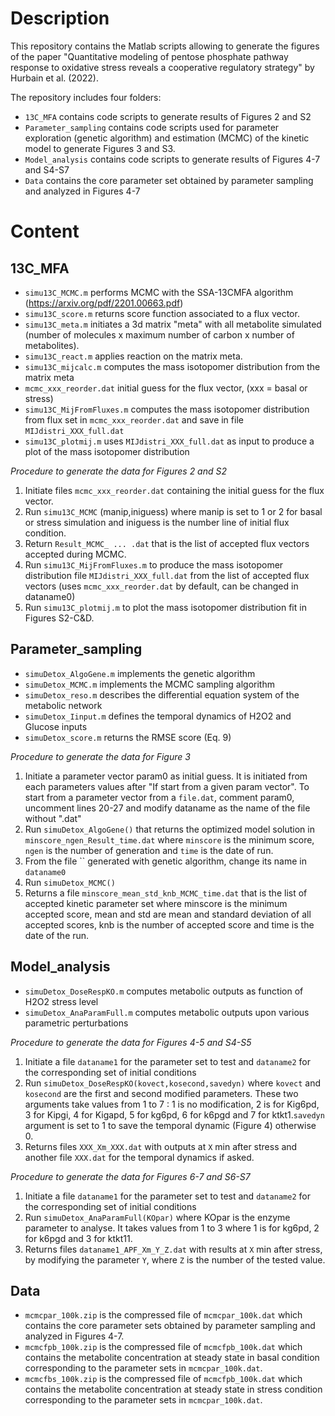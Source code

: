 # Description
This repository contains the Matlab scripts allowing to generate the figures of the paper "Quantitative modeling of pentose phosphate pathway response to oxidative stress reveals a cooperative regulatory strategy" by Hurbain et al. (2022).

The repository includes four folders:
- `13C_MFA` contains code scripts to generate results of Figures 2 and S2
- `Parameter_sampling` contains code scripts used for parameter exploration (genetic algorithm) and estimation (MCMC) of the kinetic model to generate Figures 3 and S3.
- `Model_analysis` contains code scripts to generate results of Figures 4-7 and S4-S7
- `Data` contains the core parameter set obtained by parameter sampling and analyzed in Figures 4-7
# Content
## 13C_MFA
- `simu13C_MCMC.m` performs MCMC with the SSA-13CMFA algorithm (https://arxiv.org/pdf/2201.00663.pdf)
- `simu13C_score.m` returns score function associated to a flux vector. 
- `simu13C_meta.m` initiates a 3d matrix "meta" with all metabolite simulated (number of molecules x maximum number of carbon x number of metabolites). 
- `simu13C_react.m` applies reaction on the matrix meta. 
- `simu13C_mijcalc.m` computes the mass isotopomer distribution from the matrix meta
- `mcmc_xxx_reorder.dat` initial guess for the flux vector, (xxx = basal or stress)
- `simu13C_MijFromFluxes.m` computes the mass isotopomer distribution from flux set in `mcmc_xxx_reorder.dat` and save in file `MIJdistri_XXX_full.dat`
- `simu13C_plotmij.m` uses `MIJdistri_XXX_full.dat` as input to produce a plot of the mass isotopomer distribution

*Procedure to generate the data for Figures 2 and S2*
1) Initiate files `mcmc_xxx_reorder.dat` containing the initial guess for the flux vector.
2) Run `simu13C_MCMC` (manip,iniguess) where manip is set to 1 or 2 for basal or stress simulation and iniguess is the number line of initial flux condition.
3) Return `Result_MCMC_ ... .dat`  that is the list of accepted flux vectors accepted during MCMC.
4) Run `simu13C_MijFromFluxes.m` to produce the mass isotopomer distribution file `MIJdistri_XXX_full.dat` from the list of accepted flux vectors (uses `mcmc_xxx_reorder.dat` by default, can be changed in dataname0)
5) Run `simu13C_plotmij.m` to plot the mass isotopomer distribution fit in Figures S2-C&D.

## Parameter_sampling
- `simuDetox_AlgoGene.m` implements the genetic algorithm
- `simuDetox_MCMC.m` implements the MCMC sampling algorithm
- `simuDetox_reso.m` describes the differential equation system of the metabolic network
- `simuDetox_Iinput.m` defines the temporal dynamics of H2O2 and Glucose inputs
- `simuDetox_score.m` returns the RMSE score (Eq. 9)

*Procedure to generate the data for Figure 3*
1) Initiate a parameter vector param0 as initial guess. It is initiated from each parameters values after "If start from a given param vector". To start from a parameter vector from a `file.dat`, comment param0, uncomment lines 20-27 and modify dataname as the name of the file without ".dat"
2) Run `simuDetox_AlgoGene()` that returns the optimized model solution in `minscore_ngen_Result_time.dat` where `minscore` is the minimum score, `ngen` is the number of generation and `time` is the date of run. 
3) From the file `` generated with genetic algorithm, change its name in `dataname0`
4) Run `simuDetox_MCMC()` 
5) Returns a file `minscore_mean_std_knb_MCMC_time.dat` that is the list of accepted kinetic parameter set  where minscore is the minimum accepted score, mean and std are mean and standard deviation of all accepted scores, knb is the number of accepted score and time is the date of the run. 

## Model_analysis
- `simuDetox_DoseRespKO.m` computes metabolic outputs as function of H2O2 stress level
- `simuDetox_AnaParamFull.m` computes metabolic outputs upon various parametric perturbations
 
*Procedure to generate the data for Figures 4-5 and S4-S5*
1) Initiate a file `dataname1` for the parameter set to test and `dataname2` for the corresponding set of initial conditions
2) Run `simuDetox_DoseRespKO(kovect,kosecond,savedyn)` where `kovect` and `kosecond` are the first and second modified parameters. These two arguments take values from 1 to 7 : 1 is no modification, 2 is for Kig6pd, 3 for Kipgi, 4 for Kigapd, 5 for kg6pd, 6 for k6pgd and 7 for ktkt1.`savedyn` argument is set to 1 to save the temporal dynamic (Figure 4) otherwise 0.
3) Returns files `XXX_Xm_XXX.dat` with outputs at `X` min after stress and another file `XXX.dat` for the temporal dynamics if asked.

*Procedure to generate the data for Figures 6-7 and S6-S7*
1) Initiate a file `dataname1` for the parameter set to test and `dataname2` for the corresponding set of initial conditions
2) Run `simuDetox_AnaParamFull(KOpar)` where KOpar is the enzyme parameter to analyse. It takes values from 1 to 3 where 1 is for kg6pd, 2 for k6pgd and 3 for ktkt11.
3) Returns files `dataname1_APF_Xm_Y_Z.dat` with results at `X` min after stress, by modifying the parameter `Y`, where `Z` is the number of the tested value.

## Data
- `mcmcpar_100k.zip` is the compressed file of `mcmcpar_100k.dat` which contains the core parameter sets obtained by parameter sampling and analyzed in Figures 4-7.
- `mcmcfpb_100k.zip` is the compressed file of `mcmcfpb_100k.dat` which contains the metabolite concentration at steady state in basal condition corresponding to the parameter sets in `mcmcpar_100k.dat`.
- `mcmcfbs_100k.zip` is the compressed file of `mcmcfpb_100k.dat` which contains the metabolite concentration at steady state in stress condition corresponding to the parameter sets in `mcmcpar_100k.dat`.
